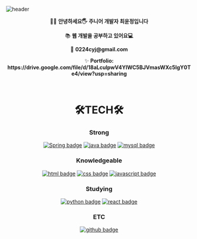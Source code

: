 ![header](https://capsule-render.vercel.app/api?type=waving&color=F9D5A7&height=300&section=header&text=YUNJEONG%20CHOI&fontSize=90&fontColor=2d2424)

<div align="center">
        <p> 👨‍💻 <b>안녕하세요🖐 주니어 개발자 최윤정입니다</b></p>
        <p> 📚 <b>웹 개발을 공부하고 있어요💻</b></p>
        <p> 📧 <b>0224cyj@gmail.com</b></p>
        <p> ✨ <b>Portfolio:
        https://drive.google.com/file/d/18aLculpwV4YlWC5BJVmasWXc5IgY0Te4/view?usp=sharing </b></p>
</div><br>

<div align=center>
        
# 🛠TECH🛠
    
### Strong
[![Spring badge](https://img.shields.io/badge/Spring-6DB33F?logo=Spring&logoColor=white&style=for-the-badge)]()
[![java badge](https://img.shields.io/badge/java-007396?logo=java&logoColor=white&style=for-the-badge)]()
[![mysql badge](https://img.shields.io/badge/mysql-4479A1?logo=mysql&logoColor=white&style=for-the-badge)]()

### Knowledgeable
[![html badge](https://img.shields.io/badge/html-E34F26?logo=html5&logoColor=white&style=for-the-badge)]()
[![css badge](https://img.shields.io/badge/css-1572B6?logo=css3&logoColor=white&style=for-the-badge)]()
[![javascript badge](https://img.shields.io/badge/javascript-F7DF1E?logo=JavaScript&logoColor=black&style=for-the-badge)]()
<!-- [![h2 badge](https://img.shields.io/badge/hibernate-59666C?logo=hibernate&logoColor=white&style=for-the-badge)]() -->
        
### Studying
[![python badge](https://img.shields.io/badge/python-3776AB?logo=python&logoColor=white&style=for-the-badge)]()
[![react badge](https://img.shields.io/badge/react-61DAFB?logo=react&logoColor=black&style=for-the-badge)]()
<!-- [![vue badge](https://img.shields.io/badge/vue.js-4FC08D?logo=vue.js&logoColor=white&style=for-the-badge)]() -->
        
### ETC
[![github badge](https://img.shields.io/badge/github-181717?logo=GitHub&logoColor=white&style=for-the-badge)]()
        
<!-- [![jQuery badge](https://img.shields.io/badge/jquery-0769AD?logo=jquery&logoColor=white&style=for-the-badge)]()
[![vsc badge](https://img.shields.io/badge/visual%20studio%20code-007ACC?logo=visual%20studio%20code&logoColor=white&style=for-the-badge)]()
[![eclipse badge](https://img.shields.io/badge/eclipse-2C2255?logo=eclipse&logoColor=white&style=for-the-badge)]()
[![bootstrap badge](https://img.shields.io/badge/bootstrap-7952B3?logo=bootstrap&logoColor=white&style=for-the-badge)]() 
[![intellij badge](https://img.shields.io/badge/IntelliJ%20IDEA-000000?logo=IntelliJ%20IDEA&logoColor=white&style=for-the-badge)]()
[![Boot badge](https://img.shields.io/badge/Spring%20Boot-6DB33F?logo=Spring%20Boot&logoColor=white&style=for-the-badge)]()
[![thymeleaf badge](https://img.shields.io/badge/thymeleaf-005F0F?logo=thymeleaf&logoColor=white&style=for-the-badge)]() -->

</div>
